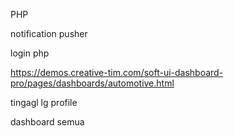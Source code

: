 PHP

notification pusher

login php

https://demos.creative-tim.com/soft-ui-dashboard-pro/pages/dashboards/automotive.html



tingagl lg profile

dashboard semua

